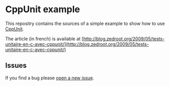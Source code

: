 # CppUnit example

This repositry contains the sources of a simple example to show how to use [CppUnit](http://sourceforge.net/apps/mediawiki/cppunit/).

The article (in french) is available at [http://blog.zedroot.org/2009/05/tests-unitaire-en-c-avec-cppunit/](http://blog.zedroot.org/2009/05/tests-unitaire-en-c-avec-cppunit/)

## Issues

If you find a bug please [open a new issue](/zedtux/cppunit/issues/new).
